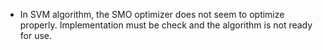 - In SVM algorithm, the SMO optimizer does not seem to optimize properly. Implementation must be check and the algorithm is not ready for use.